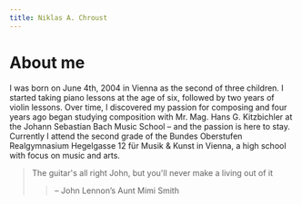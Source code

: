 ```yaml
---
title: Niklas A. Chroust
---
```


# About me

I was born on June 4th, 2004 in Vienna as the second of three children.
I started taking piano lessons at the age of six, followed by two years of violin lessons.
Over time, I discovered my passion for composing and four years ago began studying composition with
Mr. Mag. Hans G. Kitzbichler at the Johann Sebastian Bach Music School – and the passion is here to stay.
Currently I attend the second grade of the Bundes Oberstufen Realgymnasium Hegelgasse 12
für Musik & Kunst in Vienna, a high school with focus on music and arts.

>The guitar's all right John, but you'll never make a living out of it
>>– John Lennon’s Aunt Mimi Smith
